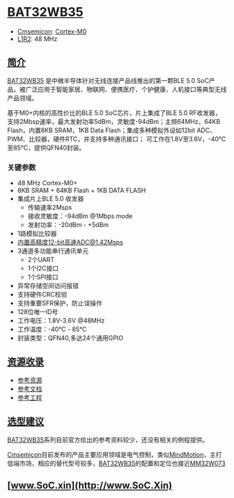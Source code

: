 ﻿# [BAT32WB35](https://doc.soc.xin/BAT32WB35)

* [Cmsemicon](https://www.mcu.com.cn): [Cortex-M0](https://github.com/SoCXin/Cortex)
* [L1R2](https://github.com/SoCXin/Level): 48 MHz

## [简介](https://github.com/SoCXin/BAT32WB35/wiki)

[BAT32WB35](https://www.mcu.com.cn/Products/247.html) 是中微半导体针对无线连接产品线推出的第一颗BLE 5.0 SoC产品，被广泛应用于智能家居、物联网、便携医疗、个护健康、人机接口等典型无线产品领域。

基于M0+内核的高性价比的BLE 5.0 SoC芯片，片上集成了BLE 5.0 RF收发器，支持2Mbsp速率，最大发射功率5dBm，灵敏度-94dBm；主频64MHz，64KB Flash，内置8KB SRAM，1KB Data Flash；集成多种模拟外设如12bit ADC、PWM、比较器，硬件RTC，并支持多种通讯接口； 可工作在1.8V至3.6V，-40℃至85℃，提供QFN40封装。

### 关键参数

* 48 MHz Cortex-M0+
* 8KB SRAM + 64KB Flash + 1KB DATA FLASH
* 集成片上BLE 5.0 收发器
    * 传输速率2Msps
    * 接收灵敏度：-94dBm @1Mbps mode
    * 发射功率：-20dBm - +5dBm
* 1路模拟比较器
* 内置高精度12-bit高速ADC@1.42Msps
* 3通道多功能串行通讯单元
    * 2个UART
    * 1个I2C接口
    * 1个SPI接口
* 异常存储空间访问报错
* 支持硬件CRC校验
* 支持重要SFR保护，防止误操作
* 128位唯一ID号
* 工作电压：1.8V-3.6V @48MHz
* 工作温度：-40℃ - 85℃
* 封装类型：QFN40,多达24个通用GPIO

## [资源收录](https://github.com/SoCXin)

* [参考资源](src/)
* [参考文档](docs/)
* [参考工程](project/)

## [选型建议](https://github.com/SoCXin/BAT32WB35)

[BAT32WB35](https://github.com/SoCXin/BAT32WB35)系列目前官方给出的参考资料较少，还没有相关的例程提供。

[Cmsemicon](https://www.mcu.com.cn)目前发布的产品主要应用领域是电气控制，类似[MindMotion](https://www.mindmotion.com.cn/)，主打低端市场，相应的替代型号较多，[BAT32WB35](https://www.mcu.com.cn/Products/247.html)的配置和定位也接近[MM32W073](https://github.com/SoCXin/MM32W073)

## [www.SoC.xin](http://www.SoC.Xin)
